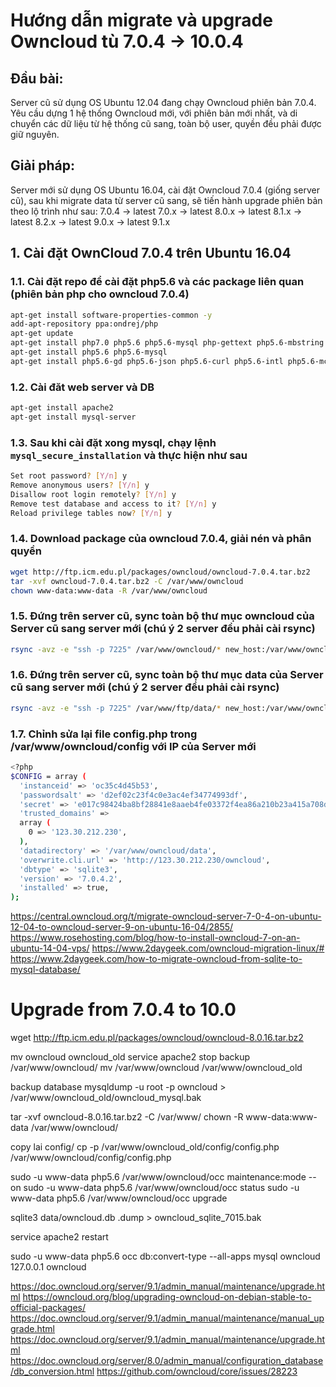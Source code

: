 # Hướng dẫn migrate và upgrade Owncloud tù 7.0.4 -> 10.0.4
## Đầu bài:
Server cũ sử dụng OS Ubuntu 12.04 đang chạy Owncloud phiên bản 7.0.4. Yêu cầu dựng 1 hệ thống Owncloud mới, với phiên bản mới nhất, và di chuyển các dữ liệu từ hệ thống cũ sang, toàn bộ user, quyền đều phải được giữ nguyên.

## Giải pháp:
Server mới sử dụng OS Ubuntu 16.04, cài đặt Owncloud 7.0.4 (giống server cũ), sau khi migrate data từ server cũ sang, sẽ tiến hành upgrade phiên bản theo lộ trình như sau:
7.0.4 -> latest 7.0.x -> latest 8.0.x -> latest 8.1.x -> latest 8.2.x -> latest 9.0.x -> latest 9.1.x

## 1. Cài đặt OwnCloud 7.0.4 trên Ubuntu 16.04
### 1.1. Cài đặt repo để cài đặt php5.6 và các package liên quan (phiên bản php cho owncloud 7.0.4)
```sh
apt-get install software-properties-common -y
add-apt-repository ppa:ondrej/php
apt-get update
apt-get install php7.0 php5.6 php5.6-mysql php-gettext php5.6-mbstring php-xdebug libapache2-mod-php5.6 libapache2-mod-php7.0 php5.6-zip php5.6-XMLwriter php5.6-GD php5.6-ldap ldap-utils curl php5.6-curl smbclient php5.6-smbclient
apt-get install php5.6 php5.6-mysql
apt-get install php5.6-gd php5.6-json php5.6-curl php5.6-intl php5.6-mcrypt php5.6-imagick
```

### 1.2. Cài đăt web server và DB
```sh
apt-get install apache2
apt-get install mysql-server
```

### 1.3. Sau khi cài đặt xong mysql, chạy lệnh `mysql_secure_installation` và thực hiện như sau
```sh
Set root password? [Y/n] y
Remove anonymous users? [Y/n] y
Disallow root login remotely? [Y/n] y
Remove test database and access to it? [Y/n] y
Reload privilege tables now? [Y/n] y
```

### 1.4. Download package của owncloud 7.0.4, giải nén và phân quyền
```sh
wget http://ftp.icm.edu.pl/packages/owncloud/owncloud-7.0.4.tar.bz2
tar -xvf owncloud-7.0.4.tar.bz2 -C /var/www/owncloud
chown www-data:www-data -R /var/www/owncloud
```

### 1.5. Đứng trên server cũ, sync toàn bộ thư mục owncloud của Server cũ sang server mới (chú ý 2 server đều phải cài rsync)
```sh
rsync -avz -e "ssh -p 7225" /var/www/owncloud/* new_host:/var/www/owncloud/
```

### 1.6. Đứng trên server cũ, sync toàn bộ thư mục data của Server cũ sang server mới (chú ý 2 server đều phải cài rsync)
```sh
rsync -avz -e "ssh -p 7225" /var/www/ftp/data/* new_host:/var/www/owncloud/data/
```

### 1.7. Chỉnh sửa lại file config.php trong /var/www/owncloud/config với IP của Server mới

```sh
<?php
$CONFIG = array (
  'instanceid' => 'oc35c4d45b53',
  'passwordsalt' => 'd2ef02c23f4c0e3ac4ef34774993df',
  'secret' => 'e017c98424ba8bf28841e8aaeb4fe03372f4ea86a210b23a415a708d7eaa06df8bc168ecdf522ba22208b33c0b5e274e',
  'trusted_domains' =>
  array (
    0 => '123.30.212.230',
  ),
  'datadirectory' => '/var/www/owncloud/data',
  'overwrite.cli.url' => 'http://123.30.212.230/owncloud',
  'dbtype' => 'sqlite3',
  'version' => '7.0.4.2',
  'installed' => true,
);
```







https://central.owncloud.org/t/migrate-owncloud-server-7-0-4-on-ubuntu-12-04-to-owncloud-server-9-on-ubuntu-16-04/2855/
https://www.rosehosting.com/blog/how-to-install-owncloud-7-on-an-ubuntu-14-04-vps/
https://www.2daygeek.com/owncloud-migration-linux/#
https://www.2daygeek.com/how-to-migrate-owncloud-from-sqlite-to-mysql-database/


# Upgrade from 7.0.4 to 10.0


wget http://ftp.icm.edu.pl/packages/owncloud/owncloud-8.0.16.tar.bz2


mv owncloud owncloud_old
service apache2 stop
backup /var/www/owncloud/
mv /var/www/owncloud /var/www/owncloud_old

backup database
mysqldump -u root -p owncloud > /var/www/owncloud_old/owncloud_mysql.bak



tar -xvf owncloud-8.0.16.tar.bz2 -C /var/www/
chown -R www-data:www-data /var/www/owncloud/

copy lai config/
cp -p /var/www/owncloud_old/config/config.php /var/www/owncloud/config/config.php





sudo -u www-data php5.6 /var/www/owncloud/occ maintenance:mode --on
sudo -u www-data php5.6 /var/www/owncloud/occ status
sudo -u www-data php5.6 /var/www/owncloud/occ upgrade

sqlite3 data/owncloud.db .dump > owncloud_sqlite_7015.bak
 
service apache2 restart

sudo -u www-data php5.6 occ db:convert-type --all-apps mysql owncloud 127.0.0.1 owncloud


https://doc.owncloud.org/server/9.1/admin_manual/maintenance/upgrade.html
https://owncloud.org/blog/upgrading-owncloud-on-debian-stable-to-official-packages/
https://doc.owncloud.org/server/9.1/admin_manual/maintenance/manual_upgrade.html
https://doc.owncloud.org/server/9.1/admin_manual/maintenance/upgrade.html
https://doc.owncloud.org/server/8.0/admin_manual/configuration_database/db_conversion.html
https://github.com/owncloud/core/issues/28223